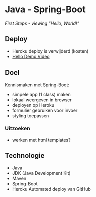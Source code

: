 # Java - Spring-Boot
*First Steps - viewing "Hello, World!"* 

## Deploy

- Heroku deploy is verwijderd (kosten)
- [Hello Demo Video](https://youtu.be/eTuicEAM6g4)

## Doel

Kennismaken met Spring-Boot: 
- simpele app (1 class) maken
- lokaal weergeven in browser
- deployen op Heroku
- formulier gebruiken voor invoer
- styling toepassen

### Uitzoeken
- werken met html templates?

## Technologie

- Java
- JDK (Java Development Kit)
- Maven
- Spring-Boot
- Heroku Automated deploy van GitHub
